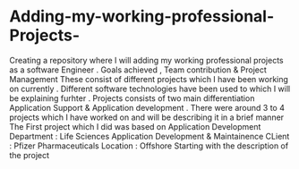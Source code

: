 # Adding-my-working-professional-Projects-
Creating a repository where I will adding my working professional projects as a software Engineer . Goals achieved , Team contribution &amp; Project Management 
These consist of different projects which I have been working on currently . Different software technologies have been used to which I will be explaining furhter . Projects consists of two main differentiation Application Support & Application development .
There were around 3 to 4 projects which I have worked on and will be describing it in a brief manner 
The First project which I did was based on Application Development 
Department : Life Sciences Application Development & Maintainence CLient : Pfizer Pharmaceuticals Location : Offshore 
Starting with the description of the project 

